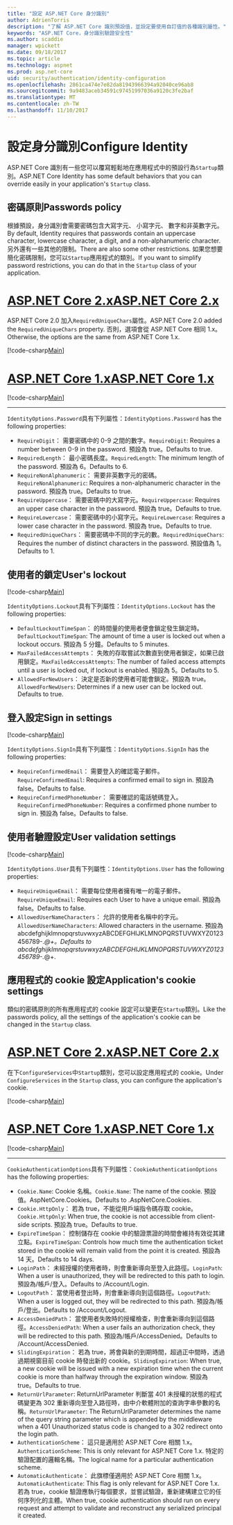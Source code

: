 ```yaml
---
title: "設定 ASP.NET Core 身分識別"
author: AdrienTorris
description: "了解 ASP.NET Core 識別預設值，並設定要使用自訂值的各種識別屬性。"
keywords: "ASP.NET Core，身分識別驗證安全性"
ms.author: scaddie
manager: wpickett
ms.date: 09/18/2017
ms.topic: article
ms.technology: aspnet
ms.prod: asp.net-core
uid: security/authentication/identity-configuration
ms.openlocfilehash: 2861ca474e7e82da81943966394a92040ce96ab8
ms.sourcegitcommit: 9a9483aceb34591c97451997036a9120c3fe2baf
ms.translationtype: MT
ms.contentlocale: zh-TW
ms.lasthandoff: 11/10/2017
---
```

# <a name="configure-identity"></a><span data-ttu-id="1016b-104">設定身分識別</span><span class="sxs-lookup"><span data-stu-id="1016b-104">Configure Identity</span></span>

<span data-ttu-id="1016b-105">ASP.NET Core 識別有一些您可以覆寫輕鬆地在應用程式中的預設行為`Startup`類別。</span><span class="sxs-lookup"><span data-stu-id="1016b-105">ASP.NET Core Identity has some default behaviors that you can override easily in your application's `Startup` class.</span></span>

## <a name="passwords-policy"></a><span data-ttu-id="1016b-106">密碼原則</span><span class="sxs-lookup"><span data-stu-id="1016b-106">Passwords policy</span></span>

<span data-ttu-id="1016b-107">根據預設，身分識別會需要密碼包含大寫字元、 小寫字元、 數字和非英數字元。</span><span class="sxs-lookup"><span data-stu-id="1016b-107">By default, Identity requires that passwords contain an uppercase character, lowercase character, a digit, and a non-alphanumeric character.</span></span> <span data-ttu-id="1016b-108">另外還有一些其他的限制。</span><span class="sxs-lookup"><span data-stu-id="1016b-108">There are also some other restrictions.</span></span> <span data-ttu-id="1016b-109">如果您想要簡化密碼限制，您可以`Startup`應用程式的類別。</span><span class="sxs-lookup"><span data-stu-id="1016b-109">If you want to simplify password restrictions, you can do that in the `Startup` class of your application.</span></span>

# <a name="aspnet-core-2xtabaspnetcore2x"></a>[<span data-ttu-id="1016b-110">ASP.NET Core 2.x</span><span class="sxs-lookup"><span data-stu-id="1016b-110">ASP.NET Core 2.x</span></span>](#tab/aspnetcore2x)

<span data-ttu-id="1016b-111">ASP.NET Core 2.0 加入`RequiredUniqueChars`屬性。</span><span class="sxs-lookup"><span data-stu-id="1016b-111">ASP.NET Core 2.0 added the `RequiredUniqueChars` property.</span></span> <span data-ttu-id="1016b-112">否則，選項會從 ASP.NET Core 相同 1.x。</span><span class="sxs-lookup"><span data-stu-id="1016b-112">Otherwise, the options are the same from ASP.NET Core 1.x.</span></span>

[!code-csharp[Main](identity/sample/src/ASPNETv2-IdentityDemo-Configuration/Startup.cs?range=29-37,50-52)]

# <a name="aspnet-core-1xtabaspnetcore1x"></a>[<span data-ttu-id="1016b-113">ASP.NET Core 1.x</span><span class="sxs-lookup"><span data-stu-id="1016b-113">ASP.NET Core 1.x</span></span>](#tab/aspnetcore1x)

[!code-csharp[Main](identity/sample/src/ASPNET-IdentityDemo-PrimaryKeysConfig/Startup.cs?range=58-65,84)]

---

<span data-ttu-id="1016b-114">`IdentityOptions.Password`具有下列屬性：</span><span class="sxs-lookup"><span data-stu-id="1016b-114">`IdentityOptions.Password` has the following properties:</span></span>
* <span data-ttu-id="1016b-115">`RequireDigit`： 需要密碼中的 0-9 之間的數字。</span><span class="sxs-lookup"><span data-stu-id="1016b-115">`RequireDigit`: Requires a number between 0-9 in the password.</span></span> <span data-ttu-id="1016b-116">預設為 true。</span><span class="sxs-lookup"><span data-stu-id="1016b-116">Defaults to true.</span></span>
* <span data-ttu-id="1016b-117">`RequiredLength`： 最小密碼長度。</span><span class="sxs-lookup"><span data-stu-id="1016b-117">`RequiredLength`: The minimum length of the password.</span></span> <span data-ttu-id="1016b-118">預設為 6。</span><span class="sxs-lookup"><span data-stu-id="1016b-118">Defaults to 6.</span></span>
* <span data-ttu-id="1016b-119">`RequireNonAlphanumeric`： 需要非英數字元的密碼。</span><span class="sxs-lookup"><span data-stu-id="1016b-119">`RequireNonAlphanumeric`: Requires a non-alphanumeric character in the password.</span></span> <span data-ttu-id="1016b-120">預設為 true。</span><span class="sxs-lookup"><span data-stu-id="1016b-120">Defaults to true.</span></span>
* <span data-ttu-id="1016b-121">`RequireUppercase`： 需要密碼中的大寫字元。</span><span class="sxs-lookup"><span data-stu-id="1016b-121">`RequireUppercase`: Requires an upper case character in the password.</span></span> <span data-ttu-id="1016b-122">預設為 true。</span><span class="sxs-lookup"><span data-stu-id="1016b-122">Defaults to true.</span></span>
* <span data-ttu-id="1016b-123">`RequireLowercase`： 需要密碼中的小寫字元。</span><span class="sxs-lookup"><span data-stu-id="1016b-123">`RequireLowercase`: Requires a lower case character in the password.</span></span> <span data-ttu-id="1016b-124">預設為 true。</span><span class="sxs-lookup"><span data-stu-id="1016b-124">Defaults to true.</span></span>
* <span data-ttu-id="1016b-125">`RequiredUniqueChars`： 需要密碼中不同的字元的數。</span><span class="sxs-lookup"><span data-stu-id="1016b-125">`RequiredUniqueChars`: Requires the number of distinct characters in the password.</span></span> <span data-ttu-id="1016b-126">預設值為 1。</span><span class="sxs-lookup"><span data-stu-id="1016b-126">Defaults to 1.</span></span>


## <a name="users-lockout"></a><span data-ttu-id="1016b-127">使用者的鎖定</span><span class="sxs-lookup"><span data-stu-id="1016b-127">User's lockout</span></span>

[!code-csharp[Main](identity/sample/src/ASPNETv2-IdentityDemo-Configuration/Startup.cs?range=29-30,39-42,50-52)]

<span data-ttu-id="1016b-128">`IdentityOptions.Lockout`具有下列屬性：</span><span class="sxs-lookup"><span data-stu-id="1016b-128">`IdentityOptions.Lockout` has the following properties:</span></span>
* <span data-ttu-id="1016b-129">`DefaultLockoutTimeSpan`： 的時間量的使用者便會鎖定發生鎖定時。</span><span class="sxs-lookup"><span data-stu-id="1016b-129">`DefaultLockoutTimeSpan`: The amount of time a user is locked out when a lockout occurs.</span></span> <span data-ttu-id="1016b-130">預設為 5 分鐘。</span><span class="sxs-lookup"><span data-stu-id="1016b-130">Defaults to 5 minutes.</span></span>
* <span data-ttu-id="1016b-131">`MaxFailedAccessAttempts`： 失敗的存取嘗試次數直到使用者鎖定，如果已啟用鎖定。</span><span class="sxs-lookup"><span data-stu-id="1016b-131">`MaxFailedAccessAttempts`: The number of failed access attempts until a user is locked out, if lockout is enabled.</span></span> <span data-ttu-id="1016b-132">預設為 5。</span><span class="sxs-lookup"><span data-stu-id="1016b-132">Defaults to 5.</span></span>
* <span data-ttu-id="1016b-133">`AllowedForNewUsers`： 決定是否新的使用者可能會鎖定。預設為 true。</span><span class="sxs-lookup"><span data-stu-id="1016b-133">`AllowedForNewUsers`: Determines if a new user can be locked out. Defaults to true.</span></span>


## <a name="sign-in-settings"></a><span data-ttu-id="1016b-134">登入設定</span><span class="sxs-lookup"><span data-stu-id="1016b-134">Sign in settings</span></span>

[!code-csharp[Main](identity/sample/src/ASPNETv2-IdentityDemo-Configuration/Startup.cs?range=29-30,44-46,50-52)]

<span data-ttu-id="1016b-135">`IdentityOptions.SignIn`具有下列屬性：</span><span class="sxs-lookup"><span data-stu-id="1016b-135">`IdentityOptions.SignIn` has the following properties:</span></span>
* <span data-ttu-id="1016b-136">`RequireConfirmedEmail`： 需要登入的確認電子郵件。</span><span class="sxs-lookup"><span data-stu-id="1016b-136">`RequireConfirmedEmail`: Requires a confirmed email to sign in.</span></span> <span data-ttu-id="1016b-137">預設為 false。</span><span class="sxs-lookup"><span data-stu-id="1016b-137">Defaults to false.</span></span>
* <span data-ttu-id="1016b-138">`RequireConfirmedPhoneNumber`： 需要確認的電話號碼登入。</span><span class="sxs-lookup"><span data-stu-id="1016b-138">`RequireConfirmedPhoneNumber`: Requires a confirmed phone number to sign in.</span></span> <span data-ttu-id="1016b-139">預設為 false。</span><span class="sxs-lookup"><span data-stu-id="1016b-139">Defaults to false.</span></span>


## <a name="user-validation-settings"></a><span data-ttu-id="1016b-140">使用者驗證設定</span><span class="sxs-lookup"><span data-stu-id="1016b-140">User validation settings</span></span>

[!code-csharp[Main](identity/sample/src/ASPNETv2-IdentityDemo-Configuration/Startup.cs?range=29-30,48-52)]

<span data-ttu-id="1016b-141">`IdentityOptions.User`具有下列屬性：</span><span class="sxs-lookup"><span data-stu-id="1016b-141">`IdentityOptions.User` has the following properties:</span></span>
* <span data-ttu-id="1016b-142">`RequireUniqueEmail`： 需要每位使用者擁有唯一的電子郵件。</span><span class="sxs-lookup"><span data-stu-id="1016b-142">`RequireUniqueEmail`: Requires each User to have a unique email.</span></span> <span data-ttu-id="1016b-143">預設為 false。</span><span class="sxs-lookup"><span data-stu-id="1016b-143">Defaults to false.</span></span>
* <span data-ttu-id="1016b-144">`AllowedUserNameCharacters`： 允許的使用者名稱中的字元。</span><span class="sxs-lookup"><span data-stu-id="1016b-144">`AllowedUserNameCharacters`: Allowed characters in the username.</span></span> <span data-ttu-id="1016b-145">預設為 abcdefghijklmnopqrstuvwxyzABCDEFGHIJKLMNOPQRSTUVWXYZ0123456789-._@+。</span><span class="sxs-lookup"><span data-stu-id="1016b-145">Defaults to abcdefghijklmnopqrstuvwxyzABCDEFGHIJKLMNOPQRSTUVWXYZ0123456789-._@+.</span></span>

## <a name="applications-cookie-settings"></a><span data-ttu-id="1016b-146">應用程式的 cookie 設定</span><span class="sxs-lookup"><span data-stu-id="1016b-146">Application's cookie settings</span></span>

<span data-ttu-id="1016b-147">類似的密碼原則的所有應用程式的 cookie 設定可以變更在`Startup`類別。</span><span class="sxs-lookup"><span data-stu-id="1016b-147">Like the passwords policy, all the settings of the application's cookie can be changed in the `Startup` class.</span></span>

# <a name="aspnet-core-2xtabaspnetcore2x"></a>[<span data-ttu-id="1016b-148">ASP.NET Core 2.x</span><span class="sxs-lookup"><span data-stu-id="1016b-148">ASP.NET Core 2.x</span></span>](#tab/aspnetcore2x)

<span data-ttu-id="1016b-149">在下`ConfigureServices`中`Startup`類別，您可以設定應用程式的 cookie。</span><span class="sxs-lookup"><span data-stu-id="1016b-149">Under `ConfigureServices` in the `Startup` class, you can configure the application's cookie.</span></span>

[!code-csharp[Main](identity/sample/src/ASPNETv2-IdentityDemo-Configuration/Startup.cs?name=snippet_configurecookie)]

# <a name="aspnet-core-1xtabaspnetcore1x"></a>[<span data-ttu-id="1016b-150">ASP.NET Core 1.x</span><span class="sxs-lookup"><span data-stu-id="1016b-150">ASP.NET Core 1.x</span></span>](#tab/aspnetcore1x)

[!code-csharp[Main](identity/sample/src/ASPNET-IdentityDemo-PrimaryKeysConfig/Startup.cs?range=58-59,72-80,84)]

--- 

<span data-ttu-id="1016b-151">`CookieAuthenticationOptions`具有下列屬性：</span><span class="sxs-lookup"><span data-stu-id="1016b-151">`CookieAuthenticationOptions` has the following properties:</span></span>
* <span data-ttu-id="1016b-152">`Cookie.Name`: Cookie 名稱。</span><span class="sxs-lookup"><span data-stu-id="1016b-152">`Cookie.Name`: The name of the cookie.</span></span> <span data-ttu-id="1016b-153">預設值。AspNetCore.Cookies。</span><span class="sxs-lookup"><span data-stu-id="1016b-153">Defaults to .AspNetCore.Cookies.</span></span>
* <span data-ttu-id="1016b-154">`Cookie.HttpOnly`： 若為 true，不能從用戶端指令碼存取 cookie。</span><span class="sxs-lookup"><span data-stu-id="1016b-154">`Cookie.HttpOnly`: When true, the cookie is not accessible from client-side scripts.</span></span> <span data-ttu-id="1016b-155">預設為 true。</span><span class="sxs-lookup"><span data-stu-id="1016b-155">Defaults to true.</span></span>
* <span data-ttu-id="1016b-156">`ExpireTimeSpan`： 控制儲存在 cookie 中的驗證票證的時間會維持有效從其建立點。</span><span class="sxs-lookup"><span data-stu-id="1016b-156">`ExpireTimeSpan`: Controls how much time the authentication ticket stored in the cookie will remain valid from the point it is created.</span></span> <span data-ttu-id="1016b-157">預設為 14 天。</span><span class="sxs-lookup"><span data-stu-id="1016b-157">Defaults to 14 days.</span></span>
* <span data-ttu-id="1016b-158">`LoginPath`： 未經授權的使用者時，則會重新導向至登入此路徑。</span><span class="sxs-lookup"><span data-stu-id="1016b-158">`LoginPath`: When a user is unauthorized, they will be redirected to this path to login.</span></span> <span data-ttu-id="1016b-159">預設為/帳戶/登入。</span><span class="sxs-lookup"><span data-stu-id="1016b-159">Defaults to /Account/Login.</span></span>
* <span data-ttu-id="1016b-160">`LogoutPath`： 當使用者登出時，則會重新導向到這個路徑。</span><span class="sxs-lookup"><span data-stu-id="1016b-160">`LogoutPath`: When a user is logged out, they will be redirected to this path.</span></span> <span data-ttu-id="1016b-161">預設為/帳戶/登出。</span><span class="sxs-lookup"><span data-stu-id="1016b-161">Defaults to /Account/Logout.</span></span>
* <span data-ttu-id="1016b-162">`AccessDeniedPath`： 當使用者失敗時的授權檢查，則會重新導向到這個路徑。</span><span class="sxs-lookup"><span data-stu-id="1016b-162">`AccessDeniedPath`: When a user fails an authorization check, they will be redirected to this path.</span></span> <span data-ttu-id="1016b-163">預設為/帳戶/AccessDenied。</span><span class="sxs-lookup"><span data-stu-id="1016b-163">Defaults to /Account/AccessDenied.</span></span>
* <span data-ttu-id="1016b-164">`SlidingExpiration`： 若為 true，將會與新的到期時間，超過正中間時，透過過期視窗目前 cookie 時發出新的 cookie。</span><span class="sxs-lookup"><span data-stu-id="1016b-164">`SlidingExpiration`: When true, a new cookie will be issued with a new expiration time when the current cookie is more than halfway through the expiration window.</span></span> <span data-ttu-id="1016b-165">預設為 true。</span><span class="sxs-lookup"><span data-stu-id="1016b-165">Defaults to true.</span></span>
* <span data-ttu-id="1016b-166">`ReturnUrlParameter`: ReturnUrlParameter 判斷當 401 未授權的狀態的程式碼變更為 302 重新導向至登入路徑時，由中介軟體附加的查詢字串參數的名稱。</span><span class="sxs-lookup"><span data-stu-id="1016b-166">`ReturnUrlParameter`: The ReturnUrlParameter determines the name of the query string parameter which is appended by the middleware when a 401 Unauthorized status code is changed to a 302 redirect onto the login path.</span></span>
* <span data-ttu-id="1016b-167">`AuthenticationScheme`： 這只是適用於 ASP.NET Core 相關 1.x。</span><span class="sxs-lookup"><span data-stu-id="1016b-167">`AuthenticationScheme`: This is only relevant for ASP.NET Core 1.x.</span></span> <span data-ttu-id="1016b-168">特定的驗證配置的邏輯名稱。</span><span class="sxs-lookup"><span data-stu-id="1016b-168">The logical name for a particular authentication scheme.</span></span>
* <span data-ttu-id="1016b-169">`AutomaticAuthenticate`： 此旗標僅適用於 ASP.NET Core 相關 1.x。</span><span class="sxs-lookup"><span data-stu-id="1016b-169">`AutomaticAuthenticate`: This flag is only relevant for ASP.NET Core 1.x.</span></span> <span data-ttu-id="1016b-170">若為 true，cookie 驗證應執行每個要求，並嘗試驗證，重新建構建立它的任何序列化的主體。</span><span class="sxs-lookup"><span data-stu-id="1016b-170">When true, cookie authentication should run on every request and attempt to validate and reconstruct any serialized principal it created.</span></span>


